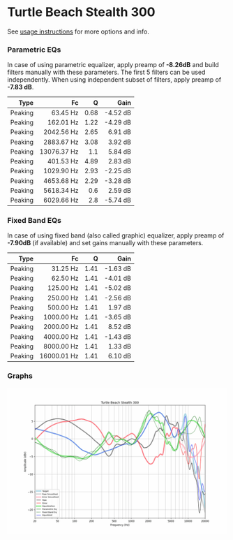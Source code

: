 # Turtle Beach Stealth 300
See [usage instructions](https://github.com/jaakkopasanen/AutoEq#usage) for more options and info.

### Parametric EQs
In case of using parametric equalizer, apply preamp of **-8.26dB** and build filters manually
with these parameters. The first 5 filters can be used independently.
When using independent subset of filters, apply preamp of **-7.83 dB**.

| Type    | Fc          |    Q | Gain     |
|--------:|------------:|-----:|---------:|
| Peaking | 63.45 Hz    | 0.68 | -4.52 dB |
| Peaking | 162.01 Hz   | 1.22 | -4.29 dB |
| Peaking | 2042.56 Hz  | 2.65 | 6.91 dB  |
| Peaking | 2883.67 Hz  | 3.08 | 3.92 dB  |
| Peaking | 13076.37 Hz | 1.1  | 5.84 dB  |
| Peaking | 401.53 Hz   | 4.89 | 2.83 dB  |
| Peaking | 1029.90 Hz  | 2.93 | -2.25 dB |
| Peaking | 4653.68 Hz  | 2.29 | -3.28 dB |
| Peaking | 5618.34 Hz  | 0.6  | 2.59 dB  |
| Peaking | 6029.66 Hz  | 2.8  | -5.74 dB |

### Fixed Band EQs
In case of using fixed band (also called graphic) equalizer, apply preamp of **-7.90dB**
(if available) and set gains manually with these parameters.

| Type    | Fc          |    Q | Gain     |
|--------:|------------:|-----:|---------:|
| Peaking | 31.25 Hz    | 1.41 | -1.63 dB |
| Peaking | 62.50 Hz    | 1.41 | -4.01 dB |
| Peaking | 125.00 Hz   | 1.41 | -5.02 dB |
| Peaking | 250.00 Hz   | 1.41 | -2.56 dB |
| Peaking | 500.00 Hz   | 1.41 | 1.97 dB  |
| Peaking | 1000.00 Hz  | 1.41 | -3.65 dB |
| Peaking | 2000.00 Hz  | 1.41 | 8.52 dB  |
| Peaking | 4000.00 Hz  | 1.41 | -1.43 dB |
| Peaking | 8000.00 Hz  | 1.41 | 1.33 dB  |
| Peaking | 16000.01 Hz | 1.41 | 6.10 dB  |

### Graphs
![](./Turtle%20Beach%20Stealth%20300.png)